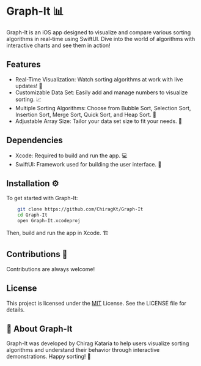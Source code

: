 # Graph-It 📊

Graph-It is an iOS app designed to visualize and compare various sorting algorithms in real-time using SwiftUI. Dive into the world of algorithms with interactive charts and see them in action!
## Features

- Real-Time Visualization: Watch sorting algorithms at work with live updates! 🚀
- Customizable Data Set: Easily add and manage numbers to visualize sorting. 📈
- Multiple Sorting Algorithms: Choose from Bubble Sort, Selection Sort, Insertion Sort, Merge Sort, Quick Sort, and Heap Sort. 🧩
- Adjustable Array Size: Tailor your data set size to fit your needs. 🔢


## Dependencies
- Xcode: Required to build and run the app. 💻
- SwiftUI: Framework used for building the user interface. 📱
## Installation ⚙️ 

To get started with Graph-It:

```bash
    git clone https://github.com/ChiragKt/Graph-It
    cd Graph-It
    open Graph-It.xcodeproj
```
    
Then, build and run the app in Xcode. 🏗️
## Contributions 🤝

Contributions are always welcome!


## License

This project is licensed under the [MIT](https://choosealicense.com/licenses/mit/)  License. See the LICENSE file for details.


## 🚀 About Graph-It
Graph-It was developed by Chirag Kataria to help users visualize sorting algorithms and understand their behavior through interactive demonstrations. Happy sorting! 🎉

